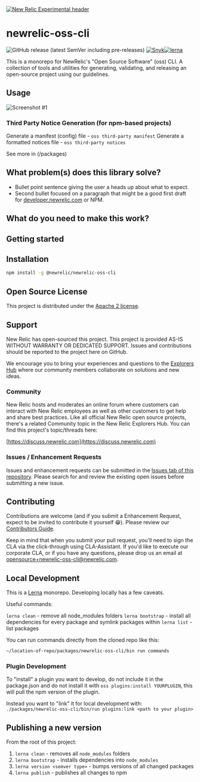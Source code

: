 [![New Relic Experimental header](https://github.com/newrelic/opensource-website/raw/master/src/images/categories/Experimental.png)](https://opensource.newrelic.com/oss-category/#new-relic-experimental)

# newrelic-oss-cli

![GitHub release (latest SemVer including pre-releases)](https://img.shields.io/github/v/release/newrelic/newrelic-oss-cli?include_prereleases&sort=semver) [![Snyk](https://snyk.io/test/github/newrelic/newrelic-oss-cli/badge.svg)](https://snyk.io/test/github/newrelic/newrelic-oss-cli)[![lerna](https://img.shields.io/badge/maintained%20with-lerna-cc00ff.svg)](https://lerna.js.org/)

This is a monorepo for NewRelic's "Open Source Software" (oss) CLI. A collection of tools and utilities for generating, validating, and releasing an open-source project using our guidelines.

## Usage

![Screenshot #1](screenshots/screenshot_01.png)

### Third Party Notice Generation (for npm-based projects)

Generate a manifest (config) file - `oss third-party manifest`
Generate a formatted notices file - `oss third-party notices`

See more in (/packages)

## What problem(s) does this library solve?

- Bullet point sentence giving the user a heads up about what to expect.
- Second bullet focused on a paragraph that might be a good first draft for [developer.newrelic.com](https://developer.newrelic.com) or NPM.

## What do you need to make this work?

## Getting started

## Installation

```bash
npm install -g @newrelic/newrelic-oss-cli
```

## Open Source License

This project is distributed under the [Apache 2 license](LICENSE).

## Support

New Relic has open-sourced this project. This project is provided AS-IS WITHOUT WARRANTY OR DEDICATED SUPPORT. Issues and contributions should be reported to the project here on GitHub.

We encourage you to bring your experiences and questions to the [Explorers Hub](https://discuss.newrelic.com) where our community members collaborate on solutions and new ideas.

### Community

New Relic hosts and moderates an online forum where customers can interact with New Relic employees as well as other customers to get help and share best practices. Like all official New Relic open source projects, there's a related Community topic in the New Relic Explorers Hub. You can find this project's topic/threads here:

[https://discuss.newrelic.com](https://discuss.newrelic.com)

### Issues / Enhancement Requests

Issues and enhancement requests can be submitted in the [Issues tab of this repository](../../issues). Please search for and review the existing open issues before submitting a new issue.

## Contributing

Contributions are welcome (and if you submit a Enhancement Request, expect to be invited to contribute it yourself :grin:). Please review our [Contributors Guide](CONTRIBUTING.md).

Keep in mind that when you submit your pull request, you'll need to sign the CLA via the click-through using CLA-Assistant. If you'd like to execute our corporate CLA, or if you have any questions, please drop us an email at opensource+newrelic-oss-cli@newrelic.com.

## Local Development

This is a [Lerna](https://github.com/lerna/lerna) monorepo. Developing locally has a few caveats.

Useful commands:

`lerna clean` - remove all node_modules folders
`lerna bootstrap` - install all dependencies for every package and symlink packages within
`lerna list` - list packages

You can run commands directly from the cloned repo like this:

```bash
~/location-of-repo/packages/newrelic-oss-cli/bin run commands
```

### Plugin Development

To "install" a plugin you want to develop, do not include it in the package.json and do not install it with `oss plugins:install YOURPLUGIN`, this will pull the npm version of the plugin.

Instead you want to "link" it for local development with:
`./packages/newrelic-oss-cli/bin/run plugins:link <path to your plugin>`

## Publishing a new version

From the root of this project:

1. `lerna clean` - removes all `node_modules` folders
1. `lerna bootstrap` - installs dependencies into `node_modules`
1. `lerna version <semver type>` - bumps versions of all changed packages
1. `lerna publish` - publishes all changes to npm

